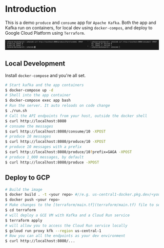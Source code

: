 # Introduction

This is a demo `produce` and `consume` app for `Apache Kafka`. Both the app and Kafka run on containers,
for local dev using `docker-compos`, and deploy to Google Cloud Platform using `Terraform`.

![Screenshot](screenshot.png)

## Local Development

Install `docker-compose` and you're all set.

```bash
# Start kafka and the app containers
$ docker-compose up -d
# Shell into the app container
$ docker-compose exec app bash
# Run the server. It auto reloads on code change
$ ./run.sh
# Call the API endpoints from your host, outside the docker shell
$ curl http://localhost:8080
# consume the messages
$ curl http://localhost:8080/consume/10 -XPOST
# produce 10 messages
$ curl http://localhost:8080/produce/10 -XPOST
# produce 10 messages with a prefix
$ curl http://localhost:8080/produce/10?prefix=GAGA -XPOST
# produce 1_000 messages, by default
$ curl http://localhost:8080/produce -XPOST
```

## Deploy to GCP
```bash
# Build the image
$ docker build . -t <your repo> #//e.g. us-central1-docker.pkg.dev/<your project>/kfk/app
$ docker push <your repo>
# Make changes to the [terraform/main.tf](terraform/main.tf) file to select the appropriate image, project / regions, etc.
$ cd terraform
# will deploy a GCE VM with Kafka and a Cloud Run service
$ terraform apply
# will allow you to access the Cloud Run service locally
$ gcloud run proxy kfk --region us-central-1
# Now you can all the endpoints as your dev environment
$ curl http://localhost:8080/...
```
